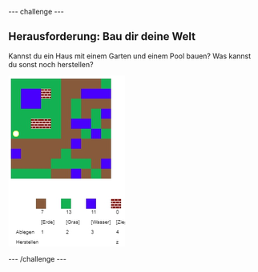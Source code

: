 --- challenge ---

## Herausforderung: Bau dir deine Welt

Kannst du ein Haus mit einem Garten und einem Pool bauen? Was kannst du sonst noch herstellen?

![screenshot](images/craft-build-example.png)

--- /challenge ---